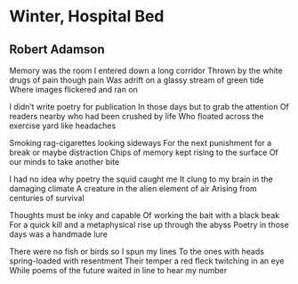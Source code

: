 # Winter, Hospital Bed
## Robert Adamson
Memory was the room I entered down a long corridor
Thrown by the white drugs of pain though pain
Was adrift on a glassy stream of green tide
Where images flickered and ran on

I didn’t write poetry for publication
In those days but to grab the attention
Of readers nearby who had been crushed by life
Who floated across the exercise yard like headaches

Smoking rag-cigarettes looking sideways
For the next punishment for a break or maybe distraction
Chips of memory kept rising to the surface
Of our minds to take another bite

I had no idea why poetry the squid caught me
It clung to my brain in the damaging climate
A creature in the alien element of air
Arising from centuries of survival

Thoughts must be inky and capable
Of working the bait with a black beak
For a quick kill and a metaphysical rise up through the abyss
Poetry in those days was a handmade lure

There were no fish or birds so I spun my lines
To the ones with heads spring-loaded with resentment
Their temper a red fleck twitching in an eye
While poems of the future waited in line to hear my number